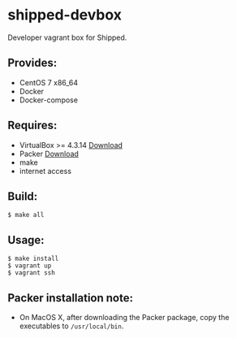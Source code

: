 shipped-devbox
==============

Developer vagrant box for Shipped.

## Provides:
* CentOS 7 x86_64
* Docker
* Docker-compose

## Requires:
* VirtualBox >= 4.3.14 [Download](https://www.virtualbox.org/wiki/Downloads)
* Packer [Download](https://www.packer.io/downloads.html)
* make
* internet access

## Build:

```
$ make all
```

## Usage:

```
$ make install
$ vagrant up
$ vagrant ssh
```

## Packer installation note:
* On MacOS X, after downloading the Packer package, copy the executables to `/usr/local/bin`.
